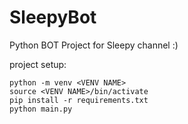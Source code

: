 # SleepyBot

Python BOT Project for Sleepy channel :)

project setup:
```shell
python -m venv <VENV NAME>
source <VENV NAME>/bin/activate
pip install -r requirements.txt
python main.py
```